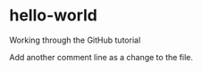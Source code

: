hello-world
===========

Working through the GitHub tutorial

Add another comment line as a change to the file.
